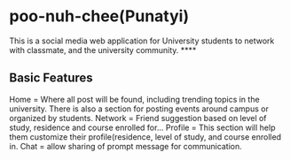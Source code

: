 # poo-nuh-chee(Punatyi)

This is a social media web application for University students to network with classmate, and the university community. ****
## Basic Features
  Home = Where all post will be found, including trending topics in the university. There is also a section for posting events around campus or organized by students.
  Network = Friend suggestion based on level of study, residence and course enrolled for...
  Profile = This section will help them customize their profile(residence, level of study, and course enrolled in.
  Chat = allow sharing of prompt message for communication.
  
